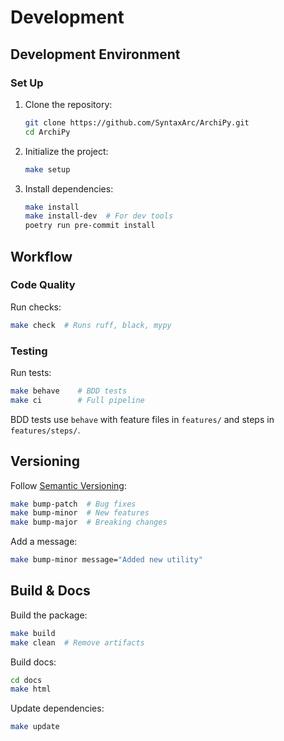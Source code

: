 # Development

## Development Environment

### Set Up

1. Clone the repository:

   ```bash
   git clone https://github.com/SyntaxArc/ArchiPy.git
   cd ArchiPy
   ```

2. Initialize the project:

   ```bash
   make setup
   ```

3. Install dependencies:

   ```bash
   make install
   make install-dev  # For dev tools
   poetry run pre-commit install
   ```

## Workflow

### Code Quality

Run checks:

```bash
make check  # Runs ruff, black, mypy
```

### Testing

Run tests:

```bash
make behave    # BDD tests
make ci        # Full pipeline
```

BDD tests use `behave` with feature files in `features/` and steps in `features/steps/`.

## Versioning

Follow [Semantic Versioning](https://semver.org/):

```bash
make bump-patch  # Bug fixes
make bump-minor  # New features
make bump-major  # Breaking changes
```

Add a message:

```bash
make bump-minor message="Added new utility"
```

## Build & Docs

Build the package:

```bash
make build
make clean  # Remove artifacts
```

Build docs:

```bash
cd docs
make html
```

Update dependencies:

```bash
make update
```